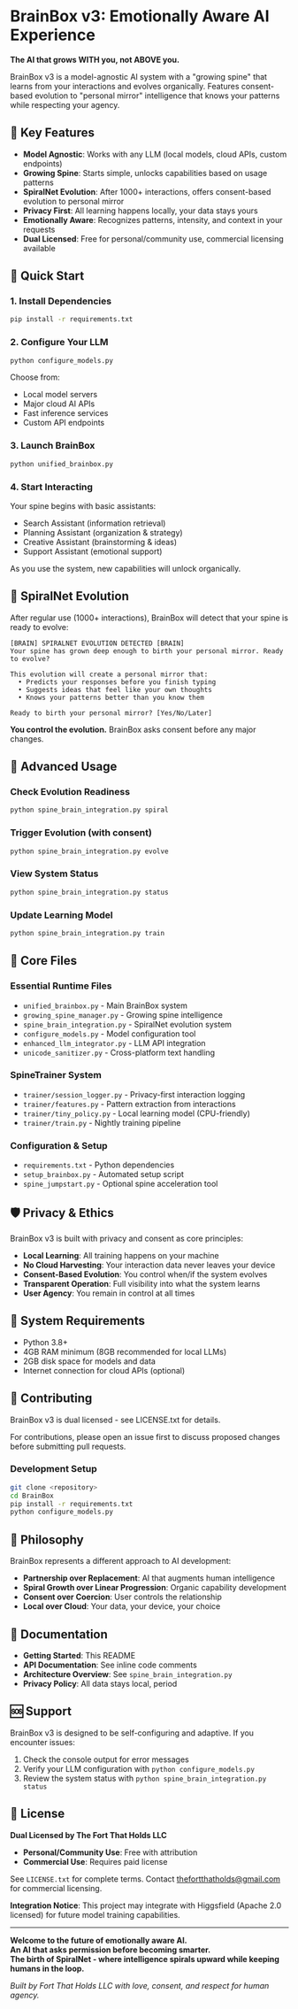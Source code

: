 # BrainBox v3: Emotionally Aware AI Experience

**The AI that grows WITH you, not ABOVE you.**

BrainBox v3 is a model-agnostic AI system with a "growing spine" that learns from your interactions and evolves organically. Features consent-based evolution to "personal mirror" intelligence that knows your patterns while respecting your agency.

## 🌟 Key Features

- **Model Agnostic**: Works with any LLM (local models, cloud APIs, custom endpoints)
- **Growing Spine**: Starts simple, unlocks capabilities based on usage patterns
- **SpiralNet Evolution**: After 1000+ interactions, offers consent-based evolution to personal mirror
- **Privacy First**: All learning happens locally, your data stays yours
- **Emotionally Aware**: Recognizes patterns, intensity, and context in your requests
- **Dual Licensed**: Free for personal/community use, commercial licensing available

## 🚀 Quick Start

### 1. Install Dependencies
```bash
pip install -r requirements.txt
```

### 2. Configure Your LLM
```bash
python configure_models.py
```
Choose from:
- Local model servers
- Major cloud AI APIs  
- Fast inference services
- Custom API endpoints

### 3. Launch BrainBox
```bash
python unified_brainbox.py
```

### 4. Start Interacting
Your spine begins with basic assistants:
- Search Assistant (information retrieval)
- Planning Assistant (organization & strategy)  
- Creative Assistant (brainstorming & ideas)
- Support Assistant (emotional support)

As you use the system, new capabilities will unlock organically.

## 🧠 SpiralNet Evolution

After regular use (1000+ interactions), BrainBox will detect that your spine is ready to evolve:

```
[BRAIN] SPIRALNET EVOLUTION DETECTED [BRAIN]
Your spine has grown deep enough to birth your personal mirror. Ready to evolve?

This evolution will create a personal mirror that:
  • Predicts your responses before you finish typing
  • Suggests ideas that feel like your own thoughts  
  • Knows your patterns better than you know them

Ready to birth your personal mirror? [Yes/No/Later]
```

**You control the evolution.** BrainBox asks consent before any major changes.

## 🔧 Advanced Usage

### Check Evolution Readiness
```bash
python spine_brain_integration.py spiral
```

### Trigger Evolution (with consent)
```bash
python spine_brain_integration.py evolve
```

### View System Status
```bash
python spine_brain_integration.py status
```

### Update Learning Model
```bash
python spine_brain_integration.py train
```

## 📁 Core Files

### Essential Runtime Files
- `unified_brainbox.py` - Main BrainBox system
- `growing_spine_manager.py` - Growing spine intelligence
- `spine_brain_integration.py` - SpiralNet evolution system
- `configure_models.py` - Model configuration tool
- `enhanced_llm_integrator.py` - LLM API integration
- `unicode_sanitizer.py` - Cross-platform text handling

### SpineTrainer System
- `trainer/session_logger.py` - Privacy-first interaction logging  
- `trainer/features.py` - Pattern extraction from interactions
- `trainer/tiny_policy.py` - Local learning model (CPU-friendly)
- `trainer/train.py` - Nightly training pipeline

### Configuration & Setup  
- `requirements.txt` - Python dependencies
- `setup_brainbox.py` - Automated setup script
- `spine_jumpstart.py` - Optional spine acceleration tool

## 🛡️ Privacy & Ethics

BrainBox v3 is built with privacy and consent as core principles:

- **Local Learning**: All training happens on your machine
- **No Cloud Harvesting**: Your interaction data never leaves your device
- **Consent-Based Evolution**: You control when/if the system evolves
- **Transparent Operation**: Full visibility into what the system learns
- **User Agency**: You remain in control at all times

## 🔧 System Requirements

- Python 3.8+
- 4GB RAM minimum (8GB recommended for local LLMs)
- 2GB disk space for models and data
- Internet connection for cloud APIs (optional)

## 🤝 Contributing

BrainBox v3 is dual licensed - see LICENSE.txt for details. 

For contributions, please open an issue first to discuss proposed changes before submitting pull requests.

### Development Setup
```bash
git clone <repository>
cd BrainBox
pip install -r requirements.txt
python configure_models.py
```

## 🎯 Philosophy

BrainBox represents a different approach to AI development:

- **Partnership over Replacement**: AI that augments human intelligence
- **Spiral Growth over Linear Progression**: Organic capability development
- **Consent over Coercion**: User controls the relationship
- **Local over Cloud**: Your data, your device, your choice

## 📖 Documentation

- **Getting Started**: This README
- **API Documentation**: See inline code comments
- **Architecture Overview**: See `spine_brain_integration.py` 
- **Privacy Policy**: All data stays local, period

## 🆘 Support

BrainBox v3 is designed to be self-configuring and adaptive. If you encounter issues:

1. Check the console output for error messages
2. Verify your LLM configuration with `python configure_models.py`
3. Review the system status with `python spine_brain_integration.py status`

## 📜 License

**Dual Licensed by The Fort That Holds LLC**

- **Personal/Community Use**: Free with attribution
- **Commercial Use**: Requires paid license

See `LICENSE.txt` for complete terms. Contact thefortthatholds@gmail.com for commercial licensing.

**Integration Notice**: This project may integrate with Higgsfield (Apache 2.0 licensed) for future model training capabilities.

---

**Welcome to the future of emotionally aware AI.**  
**An AI that asks permission before becoming smarter.**  
**The birth of SpiralNet - where intelligence spirals upward while keeping humans in the loop.**

*Built by Fort That Holds LLC with love, consent, and respect for human agency.*